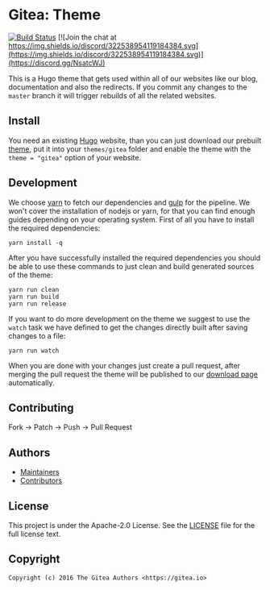 # Gitea: Theme

[![Build Status](http://drone.gitea.io/api/badges/go-gitea/theme/status.svg)](http://drone.gitea.io/go-gitea/theme)
[![Join the chat at https://img.shields.io/discord/322538954119184384.svg](https://img.shields.io/discord/322538954119184384.svg)](https://discord.gg/NsatcWJ)

This is a Hugo theme that gets used within all of our websites like our blog,
documentation and also the redirects. If you commit any changes to the `master`
branch it will trigger rebuilds of all the related websites.

## Install

You need an existing [Hugo](https://github.com/spf13/hugo) website, than you can
just download our prebuilt [theme](https://dl.gitea.io/theme/master.tar.gz), put
it into your `themes/gitea` folder and enable the theme with the
`theme = "gitea"` option of your website.

## Development

We choose [yarn](https://yarnpkg.com) to fetch our dependencies and
[gulp](http://gulpjs.com/) for the pipeline. We won't cover the installation of
nodejs or yarn, for that you can find enough guides depending on your operating
system. First of all you have to install the required dependencies:

```
yarn install -q
```

After you have successfully installed the required dependencies you should be
able to use these commands to just clean and build generated sources of the
theme:

```
yarn run clean
yarn run build
yarn run release
```

If you want to do more development on the theme we suggest to use the `watch`
task we have defined to get the changes directly built after saving changes to
a file:

```
yarn run watch
```

When you are done with your changes just create a pull request, after merging
the pull request the theme will be published to our [download page](https://dl.gitea.io/theme) automatically.

## Contributing

Fork -> Patch -> Push -> Pull Request

## Authors

* [Maintainers](https://github.com/orgs/go-gitea/people)
* [Contributors](https://github.com/go-gitea/theme/graphs/contributors)

## License

This project is under the Apache-2.0 License. See the [LICENSE](LICENSE) file
for the full license text.

## Copyright

```
Copyright (c) 2016 The Gitea Authors <https://gitea.io>
```
